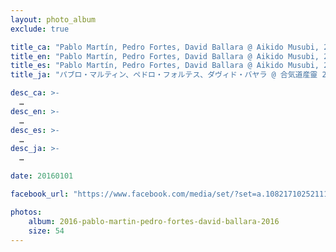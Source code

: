 ```yaml
---
layout: photo_album
exclude: true

title_ca: "Pablo Martín, Pedro Fortes, David Ballara @ Aikido Musubi, 2016"
title_en: "Pablo Martín, Pedro Fortes, David Ballara @ Aikido Musubi, 2016"
title_es: "Pablo Martín, Pedro Fortes, David Ballara @ Aikido Musubi, 2016"
title_ja: "パブロ・マルティン、ペドロ・フォルテス、ダヴィド・バヤラ @ 合気道産靈 2016年"

desc_ca: >-
  …
desc_en: >-
  …
desc_es: >-
  …
desc_ja: >-
  …

date: 20160101

facebook_url: "https://www.facebook.com/media/set/?set=a.1082171025211100"

photos:
    album: 2016-pablo-martin-pedro-fortes-david-ballara-2016
    size: 54
---
```

